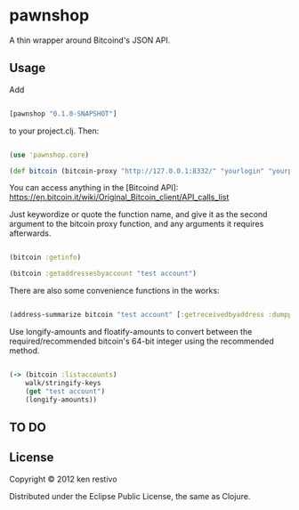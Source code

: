 # pawnshop

A thin wrapper around Bitcoind's JSON API.

## Usage

Add

```clojure

[pawnshop "0.1.0-SNAPSHOT"]
```

to your project.clj. Then:


```clojure

(use 'pawnshop.core)

(def bitcoin (bitcoin-proxy "http://127.0.0.1:8332/" "yourlogin" "yourpassword"))


```

You can access anything in the [Bitcoind API]:  https://en.bitcoin.it/wiki/Original_Bitcoin_client/API_calls_list

Just keywordize or quote the function name, and give it as the second argument to the bitcoin proxy function, and any arguments it requires afterwards.


```clojure

(bitcoin :getinfo)

(bitcoin :getaddressesbyaccount "test account")


```

There are also some convenience functions in the works:

```clojure

(address-summarize bitcoin "test account" [:getreceivedbyaddress :dumpprivkey])

```

Use longify-amounts and floatify-amounts to convert between the required/recommended bitcoin's 64-bit integer using the recommended method.


```clojure

(-> (bitcoin :listaccounts)
    walk/stringify-keys
    (get "test account")
    (longify-amounts))

```

## TO DO



## License

Copyright © 2012 ken restivo

Distributed under the Eclipse Public License, the same as Clojure.

